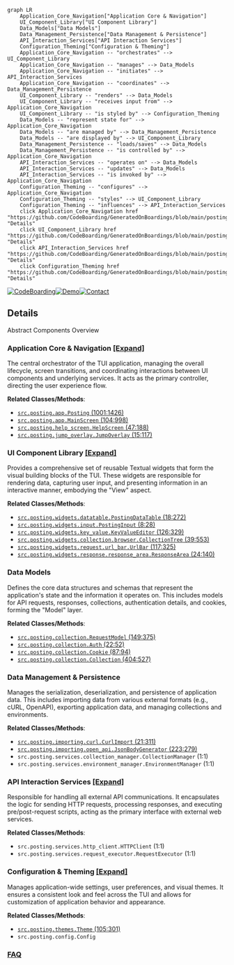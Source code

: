 ```mermaid
graph LR
    Application_Core_Navigation["Application Core & Navigation"]
    UI_Component_Library["UI Component Library"]
    Data_Models["Data Models"]
    Data_Management_Persistence["Data Management & Persistence"]
    API_Interaction_Services["API Interaction Services"]
    Configuration_Theming["Configuration & Theming"]
    Application_Core_Navigation -- "orchestrates" --> UI_Component_Library
    Application_Core_Navigation -- "manages" --> Data_Models
    Application_Core_Navigation -- "initiates" --> API_Interaction_Services
    Application_Core_Navigation -- "coordinates" --> Data_Management_Persistence
    UI_Component_Library -- "renders" --> Data_Models
    UI_Component_Library -- "receives input from" --> Application_Core_Navigation
    UI_Component_Library -- "is styled by" --> Configuration_Theming
    Data_Models -- "represent state for" --> Application_Core_Navigation
    Data_Models -- "are managed by" --> Data_Management_Persistence
    Data_Models -- "are displayed by" --> UI_Component_Library
    Data_Management_Persistence -- "loads/saves" --> Data_Models
    Data_Management_Persistence -- "is controlled by" --> Application_Core_Navigation
    API_Interaction_Services -- "operates on" --> Data_Models
    API_Interaction_Services -- "updates" --> Data_Models
    API_Interaction_Services -- "is invoked by" --> Application_Core_Navigation
    Configuration_Theming -- "configures" --> Application_Core_Navigation
    Configuration_Theming -- "styles" --> UI_Component_Library
    Configuration_Theming -- "influences" --> API_Interaction_Services
    click Application_Core_Navigation href "https://github.com/CodeBoarding/GeneratedOnBoardings/blob/main/posting/Application_Core_Navigation.md" "Details"
    click UI_Component_Library href "https://github.com/CodeBoarding/GeneratedOnBoardings/blob/main/posting/UI_Component_Library.md" "Details"
    click API_Interaction_Services href "https://github.com/CodeBoarding/GeneratedOnBoardings/blob/main/posting/API_Interaction_Services.md" "Details"
    click Configuration_Theming href "https://github.com/CodeBoarding/GeneratedOnBoardings/blob/main/posting/Configuration_Theming.md" "Details"
```

[![CodeBoarding](https://img.shields.io/badge/Generated%20by-CodeBoarding-9cf?style=flat-square)](https://github.com/CodeBoarding/CodeBoarding)[![Demo](https://img.shields.io/badge/Try%20our-Demo-blue?style=flat-square)](https://www.codeboarding.org/demo)[![Contact](https://img.shields.io/badge/Contact%20us%20-%20contact@codeboarding.org-lightgrey?style=flat-square)](mailto:contact@codeboarding.org)

## Details

Abstract Components Overview

### Application Core & Navigation [[Expand]](./Application_Core_Navigation.md)
The central orchestrator of the TUI application, managing the overall lifecycle, screen transitions, and coordinating interactions between UI components and underlying services. It acts as the primary controller, directing the user experience flow.


**Related Classes/Methods**:

- <a href="https://github.com/darrenburns/posting/blob/main/src/posting/app.py#L1001-L1426" target="_blank" rel="noopener noreferrer">`src.posting.app.Posting` (1001:1426)</a>
- <a href="https://github.com/darrenburns/posting/blob/main/src/posting/app.py#L104-L998" target="_blank" rel="noopener noreferrer">`src.posting.app.MainScreen` (104:998)</a>
- <a href="https://github.com/darrenburns/posting/blob/main/src/posting/help_screen.py#L47-L188" target="_blank" rel="noopener noreferrer">`src.posting.help_screen.HelpScreen` (47:188)</a>
- <a href="https://github.com/darrenburns/posting/blob/main/src/posting/jump_overlay.py#L15-L117" target="_blank" rel="noopener noreferrer">`src.posting.jump_overlay.JumpOverlay` (15:117)</a>


### UI Component Library [[Expand]](./UI_Component_Library.md)
Provides a comprehensive set of reusable Textual widgets that form the visual building blocks of the TUI. These widgets are responsible for rendering data, capturing user input, and presenting information in an interactive manner, embodying the "View" aspect.


**Related Classes/Methods**:

- <a href="https://github.com/darrenburns/posting/blob/main/src/posting/widgets/datatable.py#L18-L272" target="_blank" rel="noopener noreferrer">`src.posting.widgets.datatable.PostingDataTable` (18:272)</a>
- <a href="https://github.com/darrenburns/posting/blob/main/src/posting/widgets/input.py#L8-L28" target="_blank" rel="noopener noreferrer">`src.posting.widgets.input.PostingInput` (8:28)</a>
- <a href="https://github.com/darrenburns/posting/blob/main/src/posting/widgets/key_value.py#L126-L329" target="_blank" rel="noopener noreferrer">`src.posting.widgets.key_value.KeyValueEditor` (126:329)</a>
- <a href="https://github.com/darrenburns/posting/blob/main/src/posting/widgets/collection/browser.py#L39-L553" target="_blank" rel="noopener noreferrer">`src.posting.widgets.collection.browser.CollectionTree` (39:553)</a>
- <a href="https://github.com/darrenburns/posting/blob/main/src/posting/widgets/request/url_bar.py#L117-L325" target="_blank" rel="noopener noreferrer">`src.posting.widgets.request.url_bar.UrlBar` (117:325)</a>
- <a href="https://github.com/darrenburns/posting/blob/main/src/posting/widgets/response/response_area.py#L24-L140" target="_blank" rel="noopener noreferrer">`src.posting.widgets.response.response_area.ResponseArea` (24:140)</a>


### Data Models
Defines the core data structures and schemas that represent the application's state and the information it operates on. This includes models for API requests, responses, collections, authentication details, and cookies, forming the "Model" layer.


**Related Classes/Methods**:

- <a href="https://github.com/darrenburns/posting/blob/main/src/posting/collection.py#L149-L375" target="_blank" rel="noopener noreferrer">`src.posting.collection.RequestModel` (149:375)</a>
- <a href="https://github.com/darrenburns/posting/blob/main/src/posting/collection.py#L22-L52" target="_blank" rel="noopener noreferrer">`src.posting.collection.Auth` (22:52)</a>
- <a href="https://github.com/darrenburns/posting/blob/main/src/posting/collection.py#L87-L94" target="_blank" rel="noopener noreferrer">`src.posting.collection.Cookie` (87:94)</a>
- <a href="https://github.com/darrenburns/posting/blob/main/src/posting/collection.py#L404-L527" target="_blank" rel="noopener noreferrer">`src.posting.collection.Collection` (404:527)</a>


### Data Management & Persistence
Manages the serialization, deserialization, and persistence of application data. This includes importing data from various external formats (e.g., cURL, OpenAPI), exporting application data, and managing collections and environments.


**Related Classes/Methods**:

- <a href="https://github.com/darrenburns/posting/blob/main/src/posting/importing/curl.py#L21-L311" target="_blank" rel="noopener noreferrer">`src.posting.importing.curl.CurlImport` (21:311)</a>
- <a href="https://github.com/darrenburns/posting/blob/main/src/posting/importing/open_api.py#L223-L279" target="_blank" rel="noopener noreferrer">`src.posting.importing.open_api.JsonBodyGenerator` (223:279)</a>
- `src.posting.services.collection_manager.CollectionManager` (1:1)
- `src.posting.services.environment_manager.EnvironmentManager` (1:1)


### API Interaction Services [[Expand]](./API_Interaction_Services.md)
Responsible for handling all external API communications. It encapsulates the logic for sending HTTP requests, processing responses, and executing pre/post-request scripts, acting as the primary interface with external web services.


**Related Classes/Methods**:

- `src.posting.services.http_client.HTTPClient` (1:1)
- `src.posting.services.request_executor.RequestExecutor` (1:1)


### Configuration & Theming [[Expand]](./Configuration_Theming.md)
Manages application-wide settings, user preferences, and visual themes. It ensures a consistent look and feel across the TUI and allows for customization of application behavior and appearance.


**Related Classes/Methods**:

- <a href="https://github.com/darrenburns/posting/blob/main/src/posting/themes.py#L105-L301" target="_blank" rel="noopener noreferrer">`src.posting.themes.Theme` (105:301)</a>
- `src.posting.config.Config`




### [FAQ](https://github.com/CodeBoarding/GeneratedOnBoardings/tree/main?tab=readme-ov-file#faq)